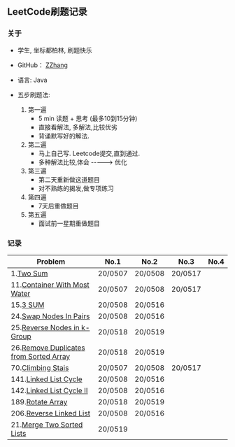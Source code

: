 ## LeetCode刷题记录

### 关于
- 学生, 坐标都柏林, 刷题快乐

- GitHub： [ZZhang](https://github.com/ZhongyanZHANG)

- 语言: Java

- 五步刷题法: 
  1. 第一遍
     * 5 min 读题 + 思考 (最多10到15分钟)
     * 直接看解法, 多解法,比较优劣
     * 背诵默写好的解法.
  2. 第二遍
      * 马上自己写. Leetcode提交,直到通过.
      * 多种解法比较,体会 -----> 优化
  3. 第三遍
       * 第二天重新做这道题目
       * 对不熟练的揭发,做专项练习
  4. 第四遍 
       * 7天后重做题目
  5. 第五遍
       * 面试前一星期重做题目

### 记录
| Problem    | No.1    | No.2 | No.3 | No.4 |
| ---------- | ------- | ---- | ---- | ---- |
| 1.[Two Sum](1_TwoSum/Solution.java) |20/0507|20/0508|20/0517||
| 11.[Container With Most Water](11_Container_With_Most_Water/Solution.java) |20/0507|20/0508|20/0517||
| 15.[3 SUM](15_3SUM/Solution.java) |20/0508|20/0516|||
| 24.[Swap Nodes In Pairs](24_Swap_Nodes_In_Pairs/Solution.java) |20/0508|20/0516|||
| 25.[Reverse Nodes in k-Group](25_Reverse_Nodes_in_k-Group/Solution.java) |20/0518|20/0519|||
| 26.[Remove Duplicates from Sorted Array](26_Remove_Duplicates_from_Sorted_Array/Solution.java) |20/0518|20/0519|||
| 70.[Climbing Stais](70_ClimbingStairs/Solution.java) |20/0507|20/0508|20/0517||
| 141.[Linked List Cycle](141_Linked_List_Cycle/Solution.java) |20/0508|20/0516|||
| 142.[Linked List Cycle II](142_Linked_List_Cycle_ii/Solution.java) |20/0508|20/0516|||
| 189.[Rotate Array](189_Rotate_Array/Solution.java) |20/0518|20/0519|||
| 206.[Reverse Linked List](206_Reverse_Linked_List/Solution.java) |20/0508|20/0516|||
|21.[Merge Two Sorted Lists](21_Merge_Two_Sorted_Lists/Solution.java)|20/0519||||